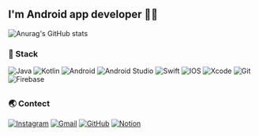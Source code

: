 <h2 align="left"> I'm <b>Android app developer</b> <!-- using Android and IOS --> 👨‍💻 </h2>

![Anurag's GitHub stats](https://github-readme-stats.vercel.app/api?username=DeokWooAhn&&show_icons=true&theme=radical)

<!-- <h3 align="left"> 👋 Hi there ! </h3> -->
<!-- <p align="left"> I will be the best developer so I always try to grow 💪 </p> -->

<h3 align="left"> 🔨 Stack </h3>

![Java](https://img.shields.io/badge/java-%23ED8B00.svg?style=for-the-badge&logo=java&logoColor=white) ![Kotlin](https://img.shields.io/badge/kotlin-%230095D5.svg?style=for-the-badge&logo=kotlin&logoColor=white) ![Android](https://img.shields.io/badge/Android-3DDC84?style=for-the-badge&logo=android&logoColor=white) ![Android Studio](https://img.shields.io/badge/Android%20Studio-3DDC84.svg?style=for-the-badge&logo=android-studio&logoColor=white) ![Swift](https://img.shields.io/badge/swift-F54A2A?style=for-the-badge&logo=swift&logoColor=white) ![IOS](https://img.shields.io/badge/iOS-000000?style=for-the-badge&logo=ios&logoColor=white) ![Xcode](https://img.shields.io/badge/Xcode-007ACC?style=for-the-badge&logo=Xcode&logoColor=white) ![Git](https://img.shields.io/badge/git-%23F05033.svg?style=for-the-badge&logo=git&logoColor=white) ![Firebase](https://img.shields.io/badge/firebase-%23039BE5.svg?style=for-the-badge&logo=firebase) 	

##

<h3 align="left"> 🌏 Contect </h3> 

[![Instagram](https://img.shields.io/badge/<Instagram>-%23E4405F.svg?style=for-the-badge&logo=Instagram&logoColor=white)](https://www.instagram.com/thug_wooo/) [![Gmail](https://img.shields.io/badge/Gmail-D14836?style=for-the-badge&logo=gmail&logoColor=white)](mailto:fjrlvkdlxj@gmail.com) [![GitHub](https://img.shields.io/badge/tech%20blog-%23121011.svg?style=for-the-badge&logo=github&logoColor=white)](https://thuglife.tistory.com/) [![Notion](https://img.shields.io/badge/Notion-%23000000.svg?style=for-the-badge&logo=notion&logoColor=white)]()


<!--
**DeokWooAhn/DeokWooAhn** is a ✨ _special_ ✨ repository because its `README.md` (this file) appears on your GitHub profile.

Here are some ideas to get you started:

- 🔭 I’m currently working on ...
- 🌱 I’m currently learning ...
- 👯 I’m looking to collaborate on ...
- 🤔 I’m looking for help with ...
- 💬 Ask me about ...
- 📫 How to reach me: ...
- 😄 Pronouns: ...
- ⚡ Fun fact: ...
-->
